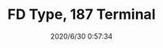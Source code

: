﻿---
layout: post 
title: FD Type, 187 Terminal
tags: FA 187
categories: housing-terminal
overview: 187 Terminal, FD Type
series: faston
part_number: FD1870202-35C
thumb_img: static/202006/392-thumb-20200630085857.jpg
image: static/202006/392-20200630085857.jpg
date: 2020/6/30 0:57:34
---



